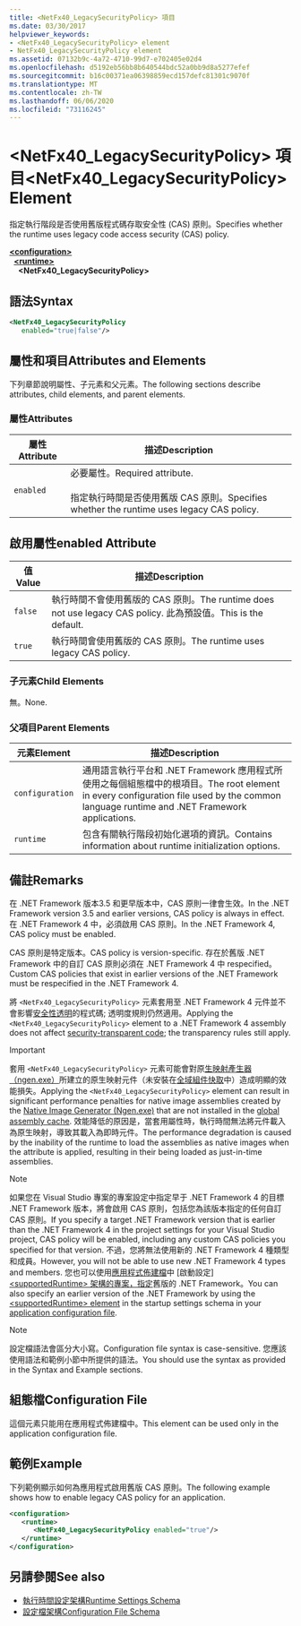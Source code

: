 ```yaml
---
title: <NetFx40_LegacySecurityPolicy> 項目
ms.date: 03/30/2017
helpviewer_keywords:
- <NetFx40_LegacySecurityPolicy> element
- NetFx40_LegacySecurityPolicy element
ms.assetid: 07132b9c-4a72-4710-99d7-e702405e02d4
ms.openlocfilehash: d5192eb56bb8b640544bdc52a0bb9d8a5277efef
ms.sourcegitcommit: b16c00371ea06398859ecd157defc81301c9070f
ms.translationtype: MT
ms.contentlocale: zh-TW
ms.lasthandoff: 06/06/2020
ms.locfileid: "73116245"
---
```

# <a name="netfx40_legacysecuritypolicy-element"></a><span data-ttu-id="51362-102">\<NetFx40_LegacySecurityPolicy> 項目</span><span class="sxs-lookup"><span data-stu-id="51362-102">\<NetFx40_LegacySecurityPolicy> Element</span></span>

<span data-ttu-id="51362-103">指定執行階段是否使用舊版程式碼存取安全性 (CAS) 原則。</span><span class="sxs-lookup"><span data-stu-id="51362-103">Specifies whether the runtime uses legacy code access security (CAS) policy.</span></span>

[**\<configuration>**](../configuration-element.md)\
&nbsp;&nbsp;[**\<runtime>**](runtime-element.md)\
&nbsp;&nbsp;&nbsp;&nbsp;**\<NetFx40_LegacySecurityPolicy>**  

## <a name="syntax"></a><span data-ttu-id="51362-104">語法</span><span class="sxs-lookup"><span data-stu-id="51362-104">Syntax</span></span>

```xml
<NetFx40_LegacySecurityPolicy
   enabled="true|false"/>
```

## <a name="attributes-and-elements"></a><span data-ttu-id="51362-105">屬性和項目</span><span class="sxs-lookup"><span data-stu-id="51362-105">Attributes and Elements</span></span>

<span data-ttu-id="51362-106">下列章節說明屬性、子元素和父元素。</span><span class="sxs-lookup"><span data-stu-id="51362-106">The following sections describe attributes, child elements, and parent elements.</span></span>

### <a name="attributes"></a><span data-ttu-id="51362-107">屬性</span><span class="sxs-lookup"><span data-stu-id="51362-107">Attributes</span></span>

|<span data-ttu-id="51362-108">屬性</span><span class="sxs-lookup"><span data-stu-id="51362-108">Attribute</span></span>|<span data-ttu-id="51362-109">描述</span><span class="sxs-lookup"><span data-stu-id="51362-109">Description</span></span>|
|---------------|-----------------|
|`enabled`|<span data-ttu-id="51362-110">必要屬性。</span><span class="sxs-lookup"><span data-stu-id="51362-110">Required attribute.</span></span><br /><br /> <span data-ttu-id="51362-111">指定執行時間是否使用舊版 CAS 原則。</span><span class="sxs-lookup"><span data-stu-id="51362-111">Specifies whether the runtime uses legacy CAS policy.</span></span>|

## <a name="enabled-attribute"></a><span data-ttu-id="51362-112">啟用屬性</span><span class="sxs-lookup"><span data-stu-id="51362-112">enabled Attribute</span></span>

|<span data-ttu-id="51362-113">值</span><span class="sxs-lookup"><span data-stu-id="51362-113">Value</span></span>|<span data-ttu-id="51362-114">描述</span><span class="sxs-lookup"><span data-stu-id="51362-114">Description</span></span>|
|-----------|-----------------|
|`false`|<span data-ttu-id="51362-115">執行時間不會使用舊版的 CAS 原則。</span><span class="sxs-lookup"><span data-stu-id="51362-115">The runtime does not use legacy CAS policy.</span></span> <span data-ttu-id="51362-116">此為預設值。</span><span class="sxs-lookup"><span data-stu-id="51362-116">This is the default.</span></span>|
|`true`|<span data-ttu-id="51362-117">執行時間會使用舊版的 CAS 原則。</span><span class="sxs-lookup"><span data-stu-id="51362-117">The runtime uses legacy CAS policy.</span></span>|

### <a name="child-elements"></a><span data-ttu-id="51362-118">子元素</span><span class="sxs-lookup"><span data-stu-id="51362-118">Child Elements</span></span>

<span data-ttu-id="51362-119">無。</span><span class="sxs-lookup"><span data-stu-id="51362-119">None.</span></span>

### <a name="parent-elements"></a><span data-ttu-id="51362-120">父項目</span><span class="sxs-lookup"><span data-stu-id="51362-120">Parent Elements</span></span>

|<span data-ttu-id="51362-121">元素</span><span class="sxs-lookup"><span data-stu-id="51362-121">Element</span></span>|<span data-ttu-id="51362-122">描述</span><span class="sxs-lookup"><span data-stu-id="51362-122">Description</span></span>|
|-------------|-----------------|
|`configuration`|<span data-ttu-id="51362-123">通用語言執行平台和 .NET Framework 應用程式所使用之每個組態檔中的根項目。</span><span class="sxs-lookup"><span data-stu-id="51362-123">The root element in every configuration file used by the common language runtime and .NET Framework applications.</span></span>|
|`runtime`|<span data-ttu-id="51362-124">包含有關執行階段初始化選項的資訊。</span><span class="sxs-lookup"><span data-stu-id="51362-124">Contains information about runtime initialization options.</span></span>|

## <a name="remarks"></a><span data-ttu-id="51362-125">備註</span><span class="sxs-lookup"><span data-stu-id="51362-125">Remarks</span></span>

<span data-ttu-id="51362-126">在 .NET Framework 版本3.5 和更早版本中，CAS 原則一律會生效。</span><span class="sxs-lookup"><span data-stu-id="51362-126">In the .NET Framework version 3.5 and earlier versions, CAS policy is always in effect.</span></span> <span data-ttu-id="51362-127">在 .NET Framework 4 中，必須啟用 CAS 原則。</span><span class="sxs-lookup"><span data-stu-id="51362-127">In the .NET Framework 4, CAS policy must be enabled.</span></span>

<span data-ttu-id="51362-128">CAS 原則是特定版本。</span><span class="sxs-lookup"><span data-stu-id="51362-128">CAS policy is version-specific.</span></span> <span data-ttu-id="51362-129">存在於舊版 .NET Framework 中的自訂 CAS 原則必須在 .NET Framework 4 中 respecified。</span><span class="sxs-lookup"><span data-stu-id="51362-129">Custom CAS policies that exist in earlier versions of the .NET Framework must be respecified in the .NET Framework 4.</span></span>

<span data-ttu-id="51362-130">將 `<NetFx40_LegacySecurityPolicy>` 元素套用至 .NET Framework 4 元件並不會影響[安全性透明](../../../misc/security-transparent-code.md)的程式碼; 透明度規則仍然適用。</span><span class="sxs-lookup"><span data-stu-id="51362-130">Applying the `<NetFx40_LegacySecurityPolicy>` element to a .NET Framework 4 assembly does not affect [security-transparent code](../../../misc/security-transparent-code.md); the transparency rules still apply.</span></span>

> [!IMPORTANT]
> <span data-ttu-id="51362-131">套用 `<NetFx40_LegacySecurityPolicy>` 元素可能會對原[生映射產生器（ngen.exe）](../../../tools/ngen-exe-native-image-generator.md)所建立的原生映射元件（未安裝在[全域組件快取](../../../app-domains/gac.md)中）造成明顯的效能損失。</span><span class="sxs-lookup"><span data-stu-id="51362-131">Applying the `<NetFx40_LegacySecurityPolicy>` element can result in significant performance penalties for native image assemblies created by the [Native Image Generator (Ngen.exe)](../../../tools/ngen-exe-native-image-generator.md) that are not installed in the [global assembly cache](../../../app-domains/gac.md).</span></span> <span data-ttu-id="51362-132">效能降低的原因是，當套用屬性時，執行時間無法將元件載入為原生映射，導致其載入為即時元件。</span><span class="sxs-lookup"><span data-stu-id="51362-132">The performance degradation is caused by the inability of the runtime to load the assemblies as native images when the attribute is applied, resulting in their being loaded as just-in-time assemblies.</span></span>

> [!NOTE]
> <span data-ttu-id="51362-133">如果您在 Visual Studio 專案的專案設定中指定早于 .NET Framework 4 的目標 .NET Framework 版本，將會啟用 CAS 原則，包括您為該版本指定的任何自訂 CAS 原則。</span><span class="sxs-lookup"><span data-stu-id="51362-133">If you specify a target .NET Framework version that is earlier than the .NET Framework 4 in the project settings for your Visual Studio project, CAS policy will be enabled, including any custom CAS policies you specified for that version.</span></span> <span data-ttu-id="51362-134">不過，您將無法使用新的 .NET Framework 4 種類型和成員。</span><span class="sxs-lookup"><span data-stu-id="51362-134">However, you will not be able to use new .NET Framework 4 types and members.</span></span> <span data-ttu-id="51362-135">您也可以使用[應用程式佈建檔](../../index.md)中 [啟動設定] [ \<supportedRuntime> 架構的專案，指定](../startup/supportedruntime-element.md)舊版的 .NET Framework。</span><span class="sxs-lookup"><span data-stu-id="51362-135">You can also specify an earlier version of the .NET Framework by using the [\<supportedRuntime> element](../startup/supportedruntime-element.md) in the startup settings schema in your [application configuration file](../../index.md).</span></span>

> [!NOTE]
> <span data-ttu-id="51362-136">設定檔語法會區分大小寫。</span><span class="sxs-lookup"><span data-stu-id="51362-136">Configuration file syntax is case-sensitive.</span></span> <span data-ttu-id="51362-137">您應該使用語法和範例小節中所提供的語法。</span><span class="sxs-lookup"><span data-stu-id="51362-137">You should use the syntax as provided in the Syntax and Example sections.</span></span>

## <a name="configuration-file"></a><span data-ttu-id="51362-138">組態檔</span><span class="sxs-lookup"><span data-stu-id="51362-138">Configuration File</span></span>

<span data-ttu-id="51362-139">這個元素只能用在應用程式佈建檔中。</span><span class="sxs-lookup"><span data-stu-id="51362-139">This element can be used only in the application configuration file.</span></span>

## <a name="example"></a><span data-ttu-id="51362-140">範例</span><span class="sxs-lookup"><span data-stu-id="51362-140">Example</span></span>

<span data-ttu-id="51362-141">下列範例顯示如何為應用程式啟用舊版 CAS 原則。</span><span class="sxs-lookup"><span data-stu-id="51362-141">The following example shows how to enable legacy CAS policy for an application.</span></span>

```xml
<configuration>
   <runtime>
      <NetFx40_LegacySecurityPolicy enabled="true"/>
   </runtime>
</configuration>
```

## <a name="see-also"></a><span data-ttu-id="51362-142">另請參閱</span><span class="sxs-lookup"><span data-stu-id="51362-142">See also</span></span>

- [<span data-ttu-id="51362-143">執行時間設定架構</span><span class="sxs-lookup"><span data-stu-id="51362-143">Runtime Settings Schema</span></span>](index.md)
- [<span data-ttu-id="51362-144">設定檔架構</span><span class="sxs-lookup"><span data-stu-id="51362-144">Configuration File Schema</span></span>](../index.md)
